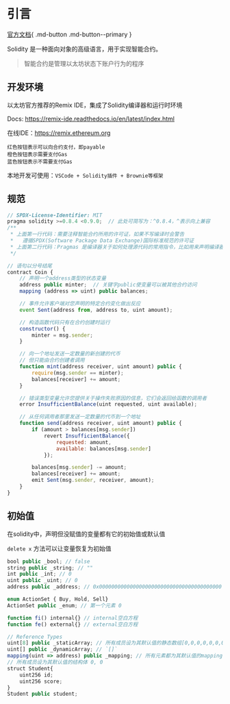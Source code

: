 # 引言

[官方文档](https://docs.soliditylang.org/en/latest/index.html){ .md-button .md-button--primary }

Solidity 是一种面向对象的高级语言，用于实现智能合约。

> 智能合约是管理以太坊状态下账户行为的程序

## 开发环境

以太坊官方推荐的Remix IDE，集成了Solidity编译器和运行时环境

Docs: <https://remix-ide.readthedocs.io/en/latest/index.html>

在线IDE：<https://remix.ethereum.org>

```Plain text
红色按钮表示可以向合约支付，即payable
橙色按钮表示需要支付Gas
蓝色按钮表示不需要支付Gas
```

本地开发可使用：`VSCode + Solidity插件 + Brownie等框架`

## 规范

```js
// SPDX-License-Identifier: MIT
pragma solidity >=0.8.4 <0.9.0;  // 此处可简写为：^0.8.4，^表示向上兼容
/**
 * 上面第一行代码：需要注释智能合约所用的许可证，如果不写编译时会警告
 *   遵循SPDX(Software Package Data Exchange)国际标准规范的许可证
 * 上面第二行代码：Pragmas 是编译器关于如何处理源代码的常用指令，比如用来声明编译器版本
 */

// 语句以分号结尾
contract Coin {
    // 声明一个address类型的状态变量
    address public minter;  // 关键字public使变量可以被其他合约访问
    mapping (address => uint) public balances;

    // 事件允许客户端对您声明的特定合约变化做出反应
    event Sent(address from, address to, uint amount);

    // 构造函数代码只有在合约创建时运行
    constructor() {
        minter = msg.sender;
    }

    // 向一个地址发送一定数量的新创建的代币
    // 但只能由合约创建者调用
    function mint(address receiver, uint amount) public {
        require(msg.sender == minter);
        balances[receiver] += amount;
    }

    // 错误类型变量允许您提供关于操作失败原因的信息，它们会返回给函数的调用者
    error InsufficientBalance(uint requested, uint available);

    // 从任何调用者那里发送一定数量的代币到一个地址
    function send(address receiver, uint amount) public {
        if (amount > balances[msg.sender])
            revert InsufficientBalance({
                requested: amount,
                available: balances[msg.sender]
            });

        balances[msg.sender] -= amount;
        balances[receiver] += amount;
        emit Sent(msg.sender, receiver, amount);
    }
}
```

## 初始值

在solidity中，声明但没赋值的变量都有它的初始值或默认值

`delete x` 方法可以让变量恢复为初始值

```js
bool public _bool; // false
string public _string; // ""
int public _int; // 0
uint public _uint; // 0
address public _address; // 0x0000000000000000000000000000000000000000

enum ActionSet { Buy, Hold, Sell}
ActionSet public _enum; // 第一个元素 0

function fi() internal{} // internal空白方程
function fe() external{} // external空白方程

// Reference Types
uint[8] public _staticArray; // 所有成员设为其默认值的静态数组[0,0,0,0,0,0,0,0]
uint[] public _dynamicArray; // `[]`
mapping(uint => address) public _mapping; // 所有元素都为其默认值的mapping
// 所有成员设为其默认值的结构体 0, 0
struct Student{
    uint256 id;
    uint256 score; 
}
Student public student;
```
